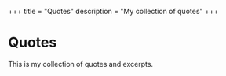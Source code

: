+++
title = "Quotes"
description = "My collection of quotes"
+++

# Quotes

This is my collection of quotes and excerpts.
